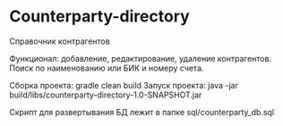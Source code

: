 # Counterparty-directory
Справочник контрагентов

Функционал: добавление, редактирование, удаление контрагентов. 
Поиск по наименованию или БИК и номеру счета.

Сборка проекта: gradle clean build
Запуск проекта: java -jar build/libs/counterparty-directory-1.0-SNAPSHOT.jar

Скрипт для развертывания БД лежит в папке sql/counterparty_db.sql
